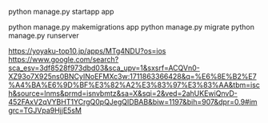 
python manage.py startapp app

python manage.py makemigrations app
python manage.py migrate
python manage.py runserver


https://yoyaku-top10.jp/apps/MTg4NDU?os=ios
https://www.google.com/search?sca_esv=3df8528f973dbd03&sca_upv=1&sxsrf=ACQVn0-XZ93o7X925ns0BNCyINoEFMXc3w:1711863366428&q=%E6%8E%B2%E7%A4%BA%E6%9D%BF%E3%82%A2%E3%83%97%E3%83%AA&tbm=isch&source=lnms&prmd=isnvbmtz&sa=X&sqi=2&ved=2ahUKEwiQnvD-452FAxV2qVYBHT1YCrgQ0pQJegQIDBAB&biw=1197&bih=907&dpr=0.9#imgrc=TGJVpa9HjjE5sM